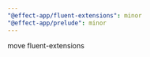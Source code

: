 ```yaml
---
"@effect-app/fluent-extensions": minor
"@effect-app/prelude": minor
---
```


move fluent-extensions
